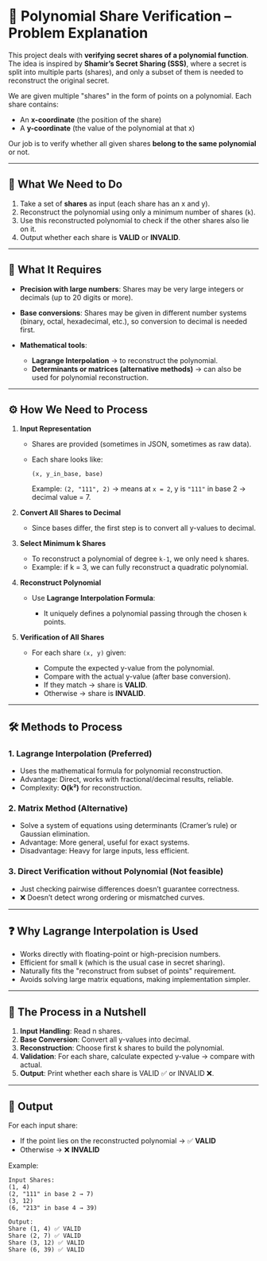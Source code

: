 
# 📘 Polynomial Share Verification – Problem Explanation

This project deals with **verifying secret shares of a polynomial function**. The idea is inspired by **Shamir’s Secret Sharing (SSS)**, where a secret is split into multiple parts (shares), and only a subset of them is needed to reconstruct the original secret.

We are given multiple "shares" in the form of points on a polynomial. Each share contains:

* An **x-coordinate** (the position of the share)
* A **y-coordinate** (the value of the polynomial at that x)

Our job is to verify whether all given shares **belong to the same polynomial** or not.

---

## 🔎 What We Need to Do

1. Take a set of **shares** as input (each share has an x and y).
2. Reconstruct the polynomial using only a minimum number of shares (`k`).
3. Use this reconstructed polynomial to check if the other shares also lie on it.
4. Output whether each share is **VALID** or **INVALID**.

---

## 📌 What It Requires

* **Precision with large numbers**: Shares may be very large integers or decimals (up to 20 digits or more).
* **Base conversions**: Shares may be given in different number systems (binary, octal, hexadecimal, etc.), so conversion to decimal is needed first.
* **Mathematical tools**:

  * **Lagrange Interpolation** → to reconstruct the polynomial.
  * **Determinants or matrices (alternative methods)** → can also be used for polynomial reconstruction.

---

## ⚙️ How We Need to Process

1. **Input Representation**

   * Shares are provided (sometimes in JSON, sometimes as raw data).
   * Each share looks like:

     ```
     (x, y_in_base, base)
     ```

     Example: `(2, "111", 2)` → means at `x = 2`, y is `"111"` in base 2 → decimal value = 7.

2. **Convert All Shares to Decimal**

   * Since bases differ, the first step is to convert all y-values to decimal.

3. **Select Minimum k Shares**

   * To reconstruct a polynomial of degree `k-1`, we only need `k` shares.
   * Example: if k = 3, we can fully reconstruct a quadratic polynomial.

4. **Reconstruct Polynomial**

   * Use **Lagrange Interpolation Formula**:

     * It uniquely defines a polynomial passing through the chosen `k` points.

5. **Verification of All Shares**

   * For each share `(x, y)` given:

     * Compute the expected y-value from the polynomial.
     * Compare with the actual y-value (after base conversion).
     * If they match → share is **VALID**.
     * Otherwise → share is **INVALID**.

---

## 🛠️ Methods to Process

### 1. **Lagrange Interpolation (Preferred)**

* Uses the mathematical formula for polynomial reconstruction.
* Advantage: Direct, works with fractional/decimal results, reliable.
* Complexity: **O(k²)** for reconstruction.

### 2. **Matrix Method (Alternative)**

* Solve a system of equations using determinants (Cramer’s rule) or Gaussian elimination.
* Advantage: More general, useful for exact systems.
* Disadvantage: Heavy for large inputs, less efficient.

### 3. **Direct Verification without Polynomial (Not feasible)**

* Just checking pairwise differences doesn’t guarantee correctness.
* ❌ Doesn’t detect wrong ordering or mismatched curves.

---

## ❓ Why Lagrange Interpolation is Used

* Works directly with floating-point or high-precision numbers.
* Efficient for small k (which is the usual case in secret sharing).
* Naturally fits the "reconstruct from subset of points" requirement.
* Avoids solving large matrix equations, making implementation simpler.

---

## 🔄 The Process in a Nutshell

1. **Input Handling**: Read n shares.
2. **Base Conversion**: Convert all y-values into decimal.
3. **Reconstruction**: Choose first k shares to build the polynomial.
4. **Validation**: For each share, calculate expected y-value → compare with actual.
5. **Output**: Print whether each share is VALID ✅ or INVALID ❌.

---

## 🎯 Output

For each input share:

* If the point lies on the reconstructed polynomial → ✅ **VALID**
* Otherwise → ❌ **INVALID**

Example:

```
Input Shares:
(1, 4) 
(2, "111" in base 2 → 7) 
(3, 12) 
(6, "213" in base 4 → 39)

Output:
Share (1, 4) ✅ VALID
Share (2, 7) ✅ VALID
Share (3, 12) ✅ VALID
Share (6, 39) ✅ VALID
```

